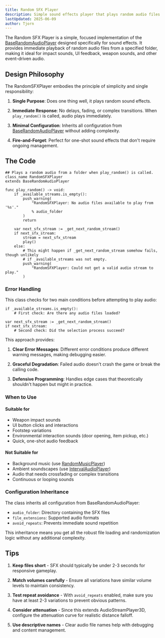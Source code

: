 ```yaml
---
title: Random SFX Player
description: Simple sound effects player that plays random audio files from a folder on demand.
lastUpdated: 2025-06-09
author: Tjorn
---
```


The Random SFX Player is a simple, focused implementation of the [BaseRandomAudioPlayer](/fowl-play/gameplay/audio/random-players/base-random-audio-player) designed specifically for sound effects. It provides immediate playback of random audio files from a specified folder, making it ideal for impact sounds, UI feedback, weapon sounds, and other event-driven audio.

## Design Philosophy

The RandomSFXPlayer embodies the principle of simplicity and single responsibility:

1. **Single Purpose**: Does one thing well, it plays random sound effects.

2. **Immediate Response**: No delays, fading, or complex transitions. When `play_random()` is called, audio plays immediately.

3. **Minimal Configuration**: Inherits all configuration from [BaseRandomAudioPlayer](/fowl-play/gameplay/audio/random-players/base-random-audio-player) without adding complexity.

4. **Fire-and-Forget**: Perfect for one-shot sound effects that don't require ongoing management.

## The Code

```gdscript
## Plays a random audio from a folder when play_random() is called.
class_name RandomSFXPlayer
extends BaseRandomAudioPlayer

func play_random() -> void:
	if _available_streams.is_empty():
		push_warning(
			"RandomSFXPlayer: No audio files available to play from '%s'."
			% audio_folder
		)
		return

	var next_sfx_stream := _get_next_random_stream()
	if next_sfx_stream:
		stream = next_sfx_stream
		play()
	else:
		# This might happen if _get_next_random_stream somehow fails, though unlikely
		# if _available_streams was not empty.
		push_warning(
			"RandomSFXPlayer: Could not get a valid audio stream to play."
		)
```

### Error Handling

This class checks for two main conditions before attempting to play audio:

```gdscript
if _available_streams.is_empty():
    # First check: Are there any audio files loaded?

var next_sfx_stream := _get_next_random_stream()
if next_sfx_stream:
    # Second check: Did the selection process succeed?
```

This approach provides:

1. **Clear Error Messages**: Different error conditions produce different warning messages, making debugging easier.

2. **Graceful Degradation**: Failed audio doesn't crash the game or break the calling code.

3. **Defensive Programming**: Handles edge cases that theoretically shouldn't happen but might in practice.

### When to Use

#### Suitable for

- Weapon impact sounds
- UI button clicks and interactions
- Footstep variations
- Environmental interaction sounds (door opening, item pickup, etc.)
- Quick, one-shot audio feedback

#### Not Suitable for

- Background music (use [RandomMusicPlayer](/fowl-play/gameplay/audio/random-players/random-music-player))
- Ambient soundscapes (use [IntervalAudioPlayer](/fowl-play/gameplay/audio/interval-players/interval-audio-player))
- Audio that needs crossfading or complex transitions
- Continuous or looping sounds

### Configuration Inheritance

The class inherits all configuration from BaseRandomAudioPlayer:

- `audio_folder`: Directory containing the SFX files
- `file_extensions`: Supported audio formats
- `avoid_repeats`: Prevents immediate sound repetition

This inheritance means you get all the robust file loading and randomization logic without any additional complexity.

## Tips

1. **Keep files short** - SFX should typically be under 2-3 seconds for responsive gameplay.

2. **Match volumes carefully** - Ensure all variations have similar volume levels to maintain consistency.

3. **Test repeat avoidance** - With `avoid_repeats` enabled, make sure you have at least 2-3 variations to prevent obvious patterns.

4. **Consider attenuation** - Since this extends AudioStreamPlayer3D, configure the attenuation curve for realistic distance falloff.

5. **Use descriptive names** - Clear audio file names help with debugging and content management.
